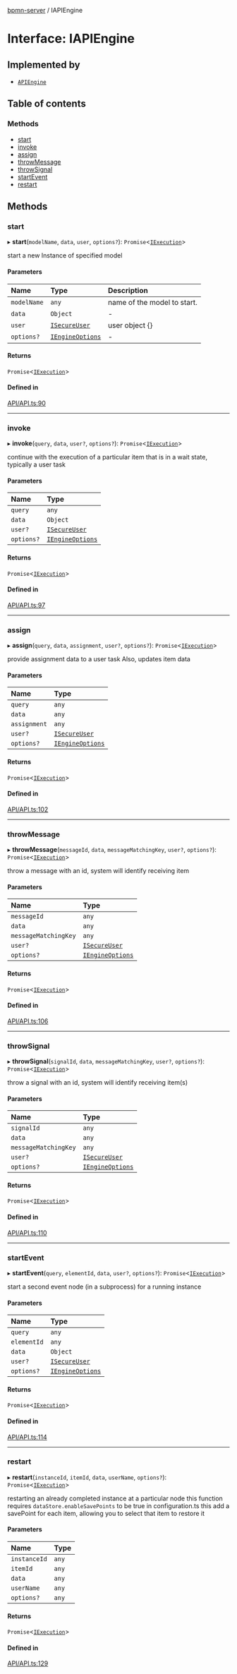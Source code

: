 [bpmn-server](../readme.md) / IAPIEngine

# Interface: IAPIEngine

## Implemented by

- [`APIEngine`](../classes/APIEngine.md)

## Table of contents

### Methods

- [start](IAPIEngine.md#start)
- [invoke](IAPIEngine.md#invoke)
- [assign](IAPIEngine.md#assign)
- [throwMessage](IAPIEngine.md#throwmessage)
- [throwSignal](IAPIEngine.md#throwsignal)
- [startEvent](IAPIEngine.md#startevent)
- [restart](IAPIEngine.md#restart)

## Methods

### start

▸ **start**(`modelName`, `data`, `user`, `options?`): `Promise`\<[`IExecution`](IExecution.md)\>

start a new Instance of specified model

#### Parameters

| Name | Type | Description |
| :------ | :------ | :------ |
| `modelName` | `any` | name of the model to start. |
| `data` | `Object` | - |
| `user` | [`ISecureUser`](ISecureUser.md) | user object {} |
| `options?` | [`IEngineOptions`](IEngineOptions.md) | - |

#### Returns

`Promise`\<[`IExecution`](IExecution.md)\>

#### Defined in

[API/API.ts:90](https://github.com/bpmnServer/bpmn-server/blob/76c4fe0/src/API/API.ts#L90)

___

### invoke

▸ **invoke**(`query`, `data`, `user?`, `options?`): `Promise`\<[`IExecution`](IExecution.md)\>

continue with the execution of a particular item that is in a wait state, typically a user task

#### Parameters

| Name | Type |
| :------ | :------ |
| `query` | `any` |
| `data` | `Object` |
| `user?` | [`ISecureUser`](ISecureUser.md) |
| `options?` | [`IEngineOptions`](IEngineOptions.md) |

#### Returns

`Promise`\<[`IExecution`](IExecution.md)\>

#### Defined in

[API/API.ts:97](https://github.com/bpmnServer/bpmn-server/blob/76c4fe0/src/API/API.ts#L97)

___

### assign

▸ **assign**(`query`, `data`, `assignment`, `user?`, `options?`): `Promise`\<[`IExecution`](IExecution.md)\>

provide assignment data to a user task
Also, updates item data

#### Parameters

| Name | Type |
| :------ | :------ |
| `query` | `any` |
| `data` | `any` |
| `assignment` | `any` |
| `user?` | [`ISecureUser`](ISecureUser.md) |
| `options?` | [`IEngineOptions`](IEngineOptions.md) |

#### Returns

`Promise`\<[`IExecution`](IExecution.md)\>

#### Defined in

[API/API.ts:102](https://github.com/bpmnServer/bpmn-server/blob/76c4fe0/src/API/API.ts#L102)

___

### throwMessage

▸ **throwMessage**(`messageId`, `data`, `messageMatchingKey`, `user?`, `options?`): `Promise`\<[`IExecution`](IExecution.md)\>

throw a message with an id, system will identify receiving item

#### Parameters

| Name | Type |
| :------ | :------ |
| `messageId` | `any` |
| `data` | `any` |
| `messageMatchingKey` | `any` |
| `user?` | [`ISecureUser`](ISecureUser.md) |
| `options?` | [`IEngineOptions`](IEngineOptions.md) |

#### Returns

`Promise`\<[`IExecution`](IExecution.md)\>

#### Defined in

[API/API.ts:106](https://github.com/bpmnServer/bpmn-server/blob/76c4fe0/src/API/API.ts#L106)

___

### throwSignal

▸ **throwSignal**(`signalId`, `data`, `messageMatchingKey`, `user?`, `options?`): `Promise`\<[`IExecution`](IExecution.md)\>

throw a signal with an id, system will identify receiving item(s)

#### Parameters

| Name | Type |
| :------ | :------ |
| `signalId` | `any` |
| `data` | `any` |
| `messageMatchingKey` | `any` |
| `user?` | [`ISecureUser`](ISecureUser.md) |
| `options?` | [`IEngineOptions`](IEngineOptions.md) |

#### Returns

`Promise`\<[`IExecution`](IExecution.md)\>

#### Defined in

[API/API.ts:110](https://github.com/bpmnServer/bpmn-server/blob/76c4fe0/src/API/API.ts#L110)

___

### startEvent

▸ **startEvent**(`query`, `elementId`, `data`, `user?`, `options?`): `Promise`\<[`IExecution`](IExecution.md)\>

start a second event node (in a subprocess) for a running instance

#### Parameters

| Name | Type |
| :------ | :------ |
| `query` | `any` |
| `elementId` | `any` |
| `data` | `Object` |
| `user?` | [`ISecureUser`](ISecureUser.md) |
| `options?` | [`IEngineOptions`](IEngineOptions.md) |

#### Returns

`Promise`\<[`IExecution`](IExecution.md)\>

#### Defined in

[API/API.ts:114](https://github.com/bpmnServer/bpmn-server/blob/76c4fe0/src/API/API.ts#L114)

___

### restart

▸ **restart**(`instanceId`, `itemId`, `data`, `userName`, `options?`): `Promise`\<[`IExecution`](IExecution.md)\>

restarting an already completed instance at a particular node
this function requires `dataStore.enableSavePoints` to be true in configuration.ts
this add a savePoint for each item, allowing you to select that item to restore it

#### Parameters

| Name | Type |
| :------ | :------ |
| `instanceId` | `any` |
| `itemId` | `any` |
| `data` | `any` |
| `userName` | `any` |
| `options?` | `any` |

#### Returns

`Promise`\<[`IExecution`](IExecution.md)\>

#### Defined in

[API/API.ts:129](https://github.com/bpmnServer/bpmn-server/blob/76c4fe0/src/API/API.ts#L129)
